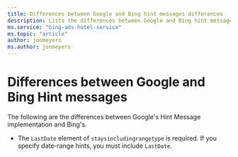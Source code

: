```yaml
---
title: Differences between Google and Bing hint messages differences
description: Lists the differences between Google and Bing hint messages
ms.service: "bing-ads-hotel-service"
ms.topic: "article"
author: jonmeyers
ms.author: jonmeyers
---
```


# Differences between Google and Bing Hint messages

The following are the differences between Google's Hint Message implementation and Bing's.

- The `LastDate` element of `staysincludingrangetype` is required. If you specify date-range hints, you must include `LastDate`.  
